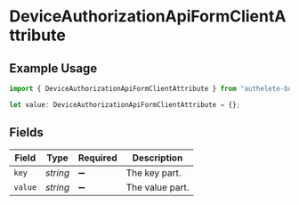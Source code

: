 # DeviceAuthorizationApiFormClientAttribute

## Example Usage

```typescript
import { DeviceAuthorizationApiFormClientAttribute } from "authelete-bundled/models/operations";

let value: DeviceAuthorizationApiFormClientAttribute = {};
```

## Fields

| Field              | Type               | Required           | Description        |
| ------------------ | ------------------ | ------------------ | ------------------ |
| `key`              | *string*           | :heavy_minus_sign: | The key part.      |
| `value`            | *string*           | :heavy_minus_sign: | The value part.    |